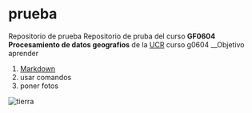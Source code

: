 # prueba
Repositorio de prueba
Repositorio de pruba del curso __GF0604 Procesamiento de datos geografios__ de la [UCR](https://www.ucr.ac.cr/)
curso g0604
__Objetivo aprender
1. [Markdown](https://www.markdowntutorial.com/)
2. usar comandos
3. poner fotos

![tierra](https://upload.wikimedia.org/wikipedia/commons/thumb/1/1f/As08-16-2593.jpg/280px-As08-16-2593.jpg)


